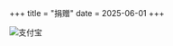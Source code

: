 +++
title = "捐赠"
date = 2025-06-01
+++

![支付宝](https://www.tbtool.cn/rc_images/qq__20191216222425.jpg)
